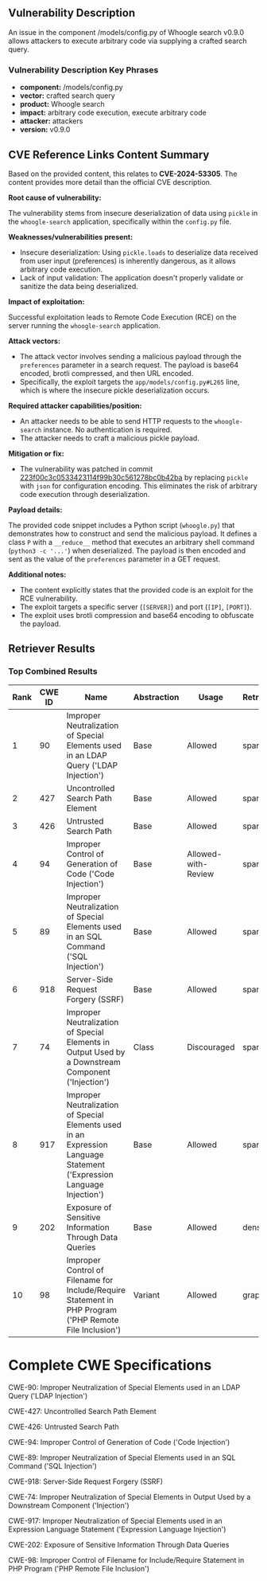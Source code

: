 ## Vulnerability Description
An issue in the component /models/config.py of Whoogle search v0.9.0 allows attackers to execute arbitrary code via supplying a crafted search query.

### Vulnerability Description Key Phrases
- **component:** /models/config.py
- **vector:** crafted search query
- **product:** Whoogle search
- **impact:** arbitrary code execution, execute arbitrary code
- **attacker:** attackers
- **version:** v0.9.0

## CVE Reference Links Content Summary
Based on the provided content, this relates to **CVE-2024-53305**. The content provides more detail than the official CVE description.

**Root cause of vulnerability:**

The vulnerability stems from insecure deserialization of data using `pickle` in the `whoogle-search` application, specifically within the `config.py` file.

**Weaknesses/vulnerabilities present:**

*   Insecure deserialization: Using `pickle.loads` to deserialize data received from user input (preferences) is inherently dangerous, as it allows arbitrary code execution.
*   Lack of input validation: The application doesn't properly validate or sanitize the data being deserialized.

**Impact of exploitation:**

Successful exploitation leads to Remote Code Execution (RCE) on the server running the `whoogle-search` application.

**Attack vectors:**

*   The attack vector involves sending a malicious payload through the `preferences` parameter in a search request. The payload is base64 encoded, brotli compressed, and then URL encoded.
*   Specifically, the exploit targets the `app/models/config.py#L265` line, which is where the insecure pickle deserialization occurs.

**Required attacker capabilities/position:**

*   An attacker needs to be able to send HTTP requests to the `whoogle-search` instance. No authentication is required.
*   The attacker needs to craft a malicious pickle payload.

**Mitigation or fix:**

*   The vulnerability was patched in commit [223f00c3c0533423114f99b30c561278bc0b42ba](https://github.com/benbusby/whoogle-search/commit/223f00c3c0533423114f99b30c561278bc0b42ba) by replacing `pickle` with `json` for configuration encoding. This eliminates the risk of arbitrary code execution through deserialization.

**Payload details:**

The provided code snippet includes a Python script (`whoogle.py`) that demonstrates how to construct and send the malicious payload. It defines a class `P` with a `__reduce__` method that executes an arbitrary shell command (`python3 -c '...'`) when deserialized. The payload is then encoded and sent as the value of the `preferences` parameter in a GET request.

**Additional notes:**

*   The content explicitly states that the provided code is an exploit for the RCE vulnerability.
*   The exploit targets a specific server (`[SERVER]`) and port (`[IP]`, `[PORT]`).
*   The exploit uses brotli compression and base64 encoding to obfuscate the payload.

## Retriever Results

### Top Combined Results

| Rank | CWE ID | Name | Abstraction | Usage  | Retrievers | Individual Scores |
|------|--------|------|-------------|-------|------------|-------------------|
| 1 | 90 | Improper Neutralization of Special Elements used in an LDAP Query ('LDAP Injection') | Base | Allowed | sparse | 0.049 |
| 2 | 427 | Uncontrolled Search Path Element | Base | Allowed | sparse | 0.045 |
| 3 | 426 | Untrusted Search Path | Base | Allowed | sparse | 0.043 |
| 4 | 94 | Improper Control of Generation of Code ('Code Injection') | Base | Allowed-with-Review | sparse | 0.043 |
| 5 | 89 | Improper Neutralization of Special Elements used in an SQL Command ('SQL Injection') | Base | Allowed | sparse | 0.043 |
| 6 | 918 | Server-Side Request Forgery (SSRF) | Base | Allowed | sparse | 0.041 |
| 7 | 74 | Improper Neutralization of Special Elements in Output Used by a Downstream Component ('Injection') | Class | Discouraged | sparse | 0.041 |
| 8 | 917 | Improper Neutralization of Special Elements used in an Expression Language Statement ('Expression Language Injection') | Base | Allowed | sparse | 0.040 |
| 9 | 202 | Exposure of Sensitive Information Through Data Queries | Base | Allowed | dense | 0.474 |
| 10 | 98 | Improper Control of Filename for Include/Require Statement in PHP Program ('PHP Remote File Inclusion') | Variant | Allowed | graph | 0.003 |



# Complete CWE Specifications

CWE-90: Improper Neutralization of Special Elements used in an LDAP Query ('LDAP Injection')

CWE-427: Uncontrolled Search Path Element

CWE-426: Untrusted Search Path

CWE-94: Improper Control of Generation of Code ('Code Injection')

CWE-89: Improper Neutralization of Special Elements used in an SQL Command ('SQL Injection')

CWE-918: Server-Side Request Forgery (SSRF)

CWE-74: Improper Neutralization of Special Elements in Output Used by a Downstream Component ('Injection')

CWE-917: Improper Neutralization of Special Elements used in an Expression Language Statement ('Expression Language Injection')

CWE-202: Exposure of Sensitive Information Through Data Queries

CWE-98: Improper Control of Filename for Include/Require Statement in PHP Program ('PHP Remote File Inclusion')